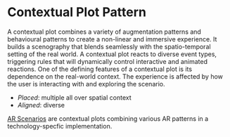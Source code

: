 # Contextual Plot Pattern

A contextual plot combines a variety of augmentation patterns and behavioural patterns to create a non-linear and immersive experience. It builds a scenography that blends seamlessly with the spatio-temporal setting of the real world. A contextual plot reacts to diverse event types, triggering rules that will dynamically control interactive and animated reactions. One of the defining features of a contextual plot is its dependence on the real-world context. The experience is affected by how the user is interacting with and exploring the scenario.

* _Placed_: multiple all over spatial context
* _Aligned_: diverse

[AR Scenarios](https://arpatterns.dev/scenarios) are contextual plots combining various AR patterns in a technology-specfic implementation.